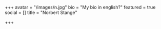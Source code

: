 +++
avatar = "/images/n.jpg"
bio = "My bio in english?"
featured = true
social = []
title = "Norbert Stange"

+++
